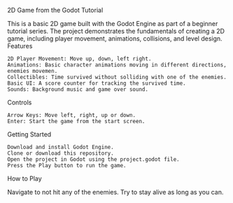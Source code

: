 2D Game from the Godot Tutorial

This is a basic 2D game built with the Godot Engine as part of a beginner tutorial series. The project demonstrates the fundamentals of creating a 2D game, including player movement, animations, collisions, and level design.
Features

    2D Player Movement: Move up, down, left right.
    Animations: Basic character animations moving in different directions, enemies movemen.
    Collectibles: Time survived without solliding with one of the enemies.
    Basic UI: A score counter for tracking the survived time.
    Sounds: Background music and game over sound. 

Controls

    Arrow Keys: Move left, right, up or down.
    Enter: Start the game from the start screen.

Getting Started

    Download and install Godot Engine.
    Clone or download this repository.
    Open the project in Godot using the project.godot file.
    Press the Play button to run the game.

How to Play

Navigate to not hit any of the enemies. Try to stay alive as long as you can. 
